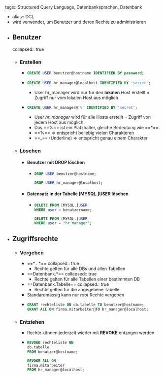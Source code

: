 tags:: Structured Query Language, Datenbanksprachen, Datenbank

- alias:: DCL
- wird verwendet, um Benutzer und deren Rechte zu administrieren
- ## Benutzer
  collapsed:: true
	- ### Erstellen
		- ```sql
		  CREATE USER benutzer@hostname IDENTIFIED BY password;
		  ```
		- ```sql
		  CREATE USER hr_manager@localhost IDENTIFIED BY 'secret';
		  ```
			- User hr_manager wird nur für den **lokalen** Host erstellt = Zugriff nur vom lokalen Host aus möglich.
		- ```sql
		  CREATE USER hr_manager@'%' IDENTIFIED BY 'secret';
		  ```
			- User *hr_manager* wird für alle Hosts erstellt = Zugriff von jedem Host aus möglich.
			- Das ==%== ist ein Platzhalter, gleiche Bedeutung wie ==*==.
			- ==%== => entspricht beliebig vielen Charakteren
			- ==_== (Underline) => entspricht genau einem Charakter
	- ### Löschen
		- #### Benutzer mit **DROP** löschen
			- ```sql
			  DROP USER benutzer@hostname;
			  
			  DROP USER hr_manager@localhost;
			  ```
		- #### Datensatz in der Tabelle **[MYSQL.]USER** löschen
			- ```sql
			  DELETE FROM [MYSQL.]USER
			  WHERE user = benutzername;
			  
			  DELETE FROM [MYSQL.]USER
			  WHERE user = "hr_manager";
			  ```
- ## Zugriffsrechte
	- ### Vergeben
		- ==* . *==
		  collapsed:: true
			- Rechte gelten für alle DBs und allen Tabellen
		- ==Datenbank.*==
		  collapsed:: true
			- Rechte gelten für alle Tabellen einer bestimmten DB
		- ==Datenbank.Tabelle==
		  collapsed:: true
			- Rechte gelten für die angegebene Tabelle
		- Standardmässig kann nur *root* Rechte vergeben
		- ```sql
		  GRANT rechteliste ON db.tabelle TO benutzer@hostname;	
		  GRANT ALL ON firma.mitarbeiterTO hr_manager@localhost;
		  ```
	- ### Entziehen
		- Rechte können jederzeit wieder mit **REVOKE** entzogen werden
		- ```Sql
		  REVOKE rechteliste ON 
		  db.tabelle 
		  FROM benutzer@hostname;
		  
		  REVOKE ALL ON 
		  firma.mitarbeiter
		  FROM hr_manager@localhost;
		  
		  ```